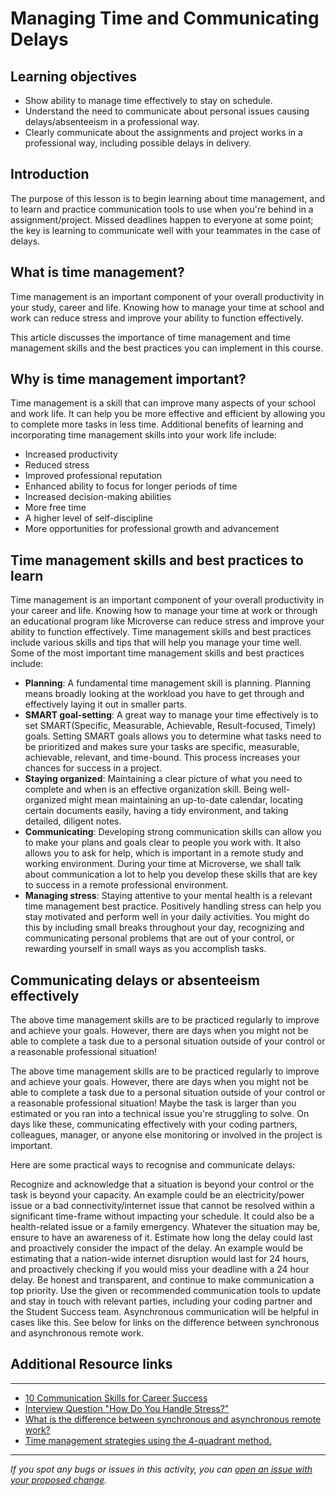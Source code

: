 # Managing Time and Communicating Delays

## Learning objectives

- Show ability to manage time effectively to stay on schedule.
- Understand the need to communicate about personal issues causing delays/absenteeism in a professional way.
- Clearly communicate about the assignments and project works in a professional way, including possible delays in delivery.

## Introduction

The purpose of this lesson is to begin learning about time management, and to learn and practice communication tools to use when you're behind in a assignment/project. Missed deadlines happen to everyone at some point; the key is learning to communicate well with your teammates in the case of delays.


## What is time management?

Time management is an important component of your overall productivity in your study, career and life. Knowing how to manage your time at school and work can reduce stress and improve your ability to function effectively. 

This article discusses the importance of time management and time management skills and the best practices you can implement in this course.


## Why is time management important?

Time management is a skill that can improve many aspects of your school and work life. It can help you be more effective and efficient by allowing you to complete more tasks in less time. Additional benefits of learning and incorporating time management skills into your work life include:

- Increased productivity
- Reduced stress
- Improved professional reputation
- Enhanced ability to focus for longer periods of time
- Increased decision-making abilities
- More free time
- A higher level of self-discipline
- More opportunities for professional growth and advancement

## Time management skills and best practices to learn

Time management is an important component of your overall productivity in your career and life. 
Knowing how to manage your time at work or through an educational program like Microverse can reduce stress and improve your ability to function effectively. 
Time management skills and best practices include various skills and tips that will help you manage your time well. 
Some of the most important time management skills and best practices include: 

- **Planning**: A fundamental time management skill is planning. Planning means broadly looking at the workload you have to get through and effectively laying it out in smaller parts.
- **SMART goal-setting**: A great way to manage your time effectively is to set SMART(Specific, Measurable, Achievable, Result-focused, Timely) goals. Setting SMART goals allows you to determine what tasks need to be prioritized and makes sure your tasks are specific, measurable, achievable, relevant, and time-bound. This process increases your chances for success in a project.
- **Staying organized**: Maintaining a clear picture of what you need to complete and when is an effective organization skill. Being well-organized might mean maintaining an up-to-date calendar, locating certain documents easily, having a tidy environment, and taking detailed, diligent notes.
- **Communicating**: Developing strong communication skills can allow you to make your plans and goals clear to people you work with. It also allows you to ask for help, which is important in a remote study and working environment. During your time at Microverse, we shall talk about communication a lot to help you develop these skills that are key to success in a remote professional environment.
- **Managing stress**: Staying attentive to your mental health is a relevant time management best practice. Positively handling stress can help you stay motivated and perform well in your daily activities. You might do this by including small breaks throughout your day, recognizing and communicating personal problems that are out of your control, or rewarding yourself in small ways as you accomplish tasks.

## Communicating delays or absenteeism effectively

The above time management skills are to be practiced regularly to improve and achieve your goals. 
However, there are days when you might not be able to complete a task due to a personal situation outside of your control or a reasonable professional situation! 

The above time management skills are to be practiced regularly to improve and achieve your goals. However, there are days when you might not be able to complete a task due to a personal situation outside of your control or a reasonable professional situation! Maybe the task is larger than you estimated or you ran into a technical issue you're struggling to solve. On days like these, communicating effectively with your coding partners, colleagues, manager, or anyone else monitoring or involved in the project is important.

Here are some practical ways to recognise and communicate delays:

Recognize and acknowledge that a situation is beyond your control or the task is beyond your capacity. An example could be an electricity/power issue or a bad connectivity/internet issue that cannot be resolved within a significant time-frame without impacting your schedule. It could also be a health-related issue or a family emergency. Whatever the situation may be, ensure to have an awareness of it.
Estimate how long the delay could last and proactively consider the impact of the delay. An example would be estimating that a nation-wide internet disruption would last for 24 hours, and proactively checking if you would miss your deadline with a 24 hour delay.
Be honest and transparent, and continue to make communication a top priority. Use the given or recommended communication tools to update and stay in touch with relevant parties, including your coding partner and the Student Success team. Asynchronous communication will be helpful in cases like this. See below for links on the difference between synchronous and asynchronous remote work.


## Additional Resource links

---

- [10 Communication Skills for Career Success](https://www.indeed.com/career-advice/resumes-cover-letters/communication-skills)
- [Interview Question "How Do You Handle Stress?"](https://www.indeed.com/career-advice/interviewing/interview-question-how-do-you-handle-stress)
- [What is the difference between synchronous and asynchronous remote work?](https://microverse.zendesk.com/hc/en-us/articles/360052011513-What-is-the-difference-between-synchronous-and-asynchronous-remote-work-)
- [Time management strategies using the 4-quadrant method.](https://appfluence.com/productivity/time-management-strategies-for-busy-people-using-the-4-quadrant-method/)


------

_If you spot any bugs or issues in this activity, you can [open an issue with your proposed change](https://github.com/microverseinc/curriculum-transversal-skills/blob/main/git-github/articles/open_issue.md)._
